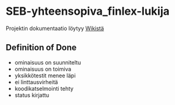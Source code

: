 # SEB-yhteensopiva_finlex-lukija
Projektin dokumentaatio löytyy [Wikistä](https://github.com/ohjelmistotuotantoprojekti/SEB-yhteensopiva_finlex-lukija/wiki)


## Definition of Done
- ominaisuus on suunniteltu
- ominaisuus on toimiva
- yksikkötestit menee läpi
- ei linttausvirheitä
- koodikatselmointi tehty
- status kirjattu
